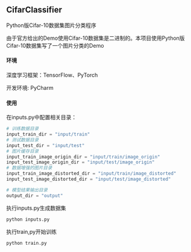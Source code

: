 ## CifarClassifier

Python版Cifar-10数据集图片分类程序

由于官方给出的Demo使用Cifar-10数据集是二进制的。本项目使用Python版Cifar-10数据集写了一个图片分类的Demo



#### 环境

深度学习框架：TensorFlow、PyTorch

开发环境: PyCharm



#### 使用

在inputs.py中配置相关目录：

```python
# 训练数据目录
input_train_dir = "input/train"
# 测试数据目录
input_test_dir = "input/test"
# 图片缓存目录
input_train_image_origin_dir = "input/train/image_origin"
input_test_image_origin_dir = "input/test/image_origin"
# 数据增强的图片目录
input_train_image_distorted_dir = "input/train/image_distorted"
input_test_image_distorted_dir = "input/test/image_distorted"

# 模型结果输出目录
output_dir = "output"
```



执行inputs.py生成数据集

```python
python inputs.py
```



执行train,py开始训练

```
python train.py
```





